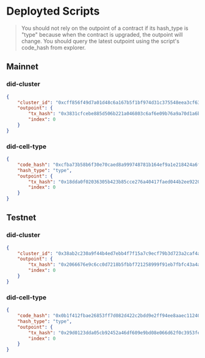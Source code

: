 # Deployted Scripts

> You should not rely on the outpoint of a contract if its hash_type is "type" because when the contract is upgraded, the outpoint will change. You should query the latest outpoint using the script's code_hash from explorer.

## Mainnet

### did-cluster

```json
{
    "cluster_id": "0xcff856f49d7a01d48c6a167b5f1bf974d31c375548eea3cf63145a233929f938",
    "outpoint": {
        "tx_hash": "0x3831cfcebe885d506b221a046803c6af6e09b76a9a70d1a6bdb57bf2e93a58f0",
        "index": 0
    }
}

```

### did-cell-type

```json
{
    "code_hash": "0xcfba73b58b6f30e70caed8a999748781b164ef9a1e218424a6fb55ebf641cb33",
    "hash_type": "type",
    "outpoint": {
        "tx_hash": "0x18dda0f02036305b423b85cce276a40417faed044b2ee9220284215f38734daa",
        "index": 0 
    }
}

```

## Testnet

### did-cluster

```json
{
    "cluster_id": "0x38ab2c230a9f44b4ed7ebb4f7f15a7c9ecf79b3d723a2caf4a8e1b621f61dd71",
    "outpoint": {
        "tx_hash": "0x2066676e9c6cc0d7218b5fbbf721258999f91eb7fbfc43a4ae080a45b54efb27",
        "index": 0
    }
}
```


### did-cell-type

```json
{
    "code_hash": "0x0b1f412fbae26853ff7d082d422c2bdd9e2ff94ee8aaec11240a5b34cc6e890f",
    "hash_type": "type",
    "outpoint": {
        "tx_hash": "0x29d0123dda05cb92452a46df609e9bd08e066d62f0c3953fe34935dc10edfdcc",
        "index": 0
    }
}

```
